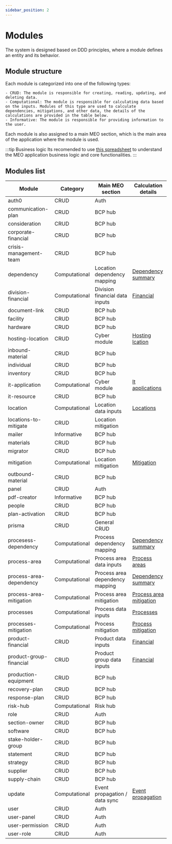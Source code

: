 ```yaml
---
sidebar_position: 2
---
```



# Modules

The system is designed based on DDD principles, where a module defines an entity and its behavior. 

## Module structure

Each module is categorized into one of the following types:	

	- CRUD: The module is responsible for creating, reading, updating, and deleting data.
	- Computational: The module is responsible for calculating data based on the inputs. Modules of this type are used to calculate dependencies, mitigations, and other data, the details of the calculations are provided in the table below.
	- Informative: The module is responsible for providing information to the user.

Each module is also assigned to a main MEO section, which is the main area of the application where the module is used.

:::tip Business logic
Its recomended to use [this spreadsheet](https://docs.google.com/spreadsheets/d/1ORAhk6oRgwZRfJDXoinDh0bAdkJi-_nT) to understand the MEO application business logic and core functionalities.
:::

## Modules list

| Module                  | Category      | Main MEO section                | Calculation details                                                                                                                    |
| ----------------------- | ------------- | ------------------------------- | -------------------------------------------------------------------------------------------------------------------------------------- |
| auth0                   | CRUD          | Auth                            |                                                                                                                                        |
| communication-plan      | CRUD          | BCP hub                         |                                                                                                                                        |
| consideration           | CRUD          | BCP hub                         |                                                                                                                                        |
| corporate-financial     | CRUD          | BCP hub                         |                                                                                                                                        |
| crisis-management-team  | CRUD          | BCP hub                         |                                                                                                                                        |
| dependency              | Computational | Location dependency mapping     | [Dependency summary](https://docs.google.com/spreadsheets/d/1ORAhk6oRgwZRfJDXoinDh0bAdkJi-_nT/edit?gid=582580791#gid=582580791)        |
| division-financial      | Computational | Division financial data inputs  | [Financial](https://docs.google.com/spreadsheets/d/1ORAhk6oRgwZRfJDXoinDh0bAdkJi-_nT/edit?gid=551706578#gid=551706578)                 |
| document-link           | CRUD          | BCP hub                         |                                                                                                                                        |
| facility                | CRUD          | BCP hub                         |                                                                                                                                        |
| hardware                | CRUD          | BCP hub                         |                                                                                                                                        |
| hosting-location        | CRUD          | Cyber module                    | [Hosting lcation](https://docs.google.com/document/d/1SkccSEJ5FmJVv9QxdtyBC6dax7VRAuZYpzj9BHkX634/edit?tab=t.0)                        |
| inbound-material        | CRUD          | BCP hub                         |                                                                                                                                        |
| individual              | CRUD          | BCP hub                         |                                                                                                                                        |
| inventory               | CRUD          | BCP hub                         |                                                                                                                                        |
| it-application          | Computational | Cyber module                    | [It applications](https://docs.google.com/document/d/1SkccSEJ5FmJVv9QxdtyBC6dax7VRAuZYpzj9BHkX634/edit?tab=t.0)                        |
| it-resource             | CRUD          | BCP hub                         |                                                                                                                                        |
| location                | Computational | Location data inputs            | [Locations](https://docs.google.com/spreadsheets/d/1ORAhk6oRgwZRfJDXoinDh0bAdkJi-_nT/edit?gid=898550776#gid=898550776)                 |
| locations-to-mitigate   | CRUD          | Location mitigation             |                                                                                                                                        |
| mailer                  | Informative   | BCP hub                         |                                                                                                                                        |
| materials               | CRUD          | BCP hub                         |                                                                                                                                        |
| migrator                | CRUD          | BCP hub                         |                                                                                                                                        |
| mitigation              | Computational | Location mitigation             | [Mitigation](https://docs.google.com/spreadsheets/d/1ORAhk6oRgwZRfJDXoinDh0bAdkJi-_nT/edit?gid=2009282312#gid=2009282312)              |
| outbound-material       | CRUD          | BCP hub                         |                                                                                                                                        |
| panel                   | CRUD          | Auth                            |                                                                                                                                        |
| pdf-creator             | Informative   | BCP hub                         |                                                                                                                                        |
| people                  | CRUD          | BCP hub                         |                                                                                                                                        |
| plan-activation         | CRUD          | BCP hub                         |                                                                                                                                        |
| prisma                  | CRUD          | General CRUD                    |                                                                                                                                        |
| procesess-dependency    | Computational | Process dependency mapping      | [Dependency summary](https://docs.google.com/spreadsheets/d/1ORAhk6oRgwZRfJDXoinDh0bAdkJi-_nT/edit?gid=798134476#gid=798134476)        |
| process-area            | Computational | Process area data inputs        | [Process areas](https://docs.google.com/spreadsheets/d/1ORAhk6oRgwZRfJDXoinDh0bAdkJi-_nT/edit?gid=1252880254#gid=1252880254)           |
| process-area-dependency | Computational | Process area dependency mapping | [Dependency summary](https://docs.google.com/spreadsheets/d/1ORAhk6oRgwZRfJDXoinDh0bAdkJi-_nT/edit?gid=798134476#gid=798134476)        |
| process-area-mitigation | Computational | Process area mitigation         | [Process area mitigation](https://docs.google.com/spreadsheets/d/1ORAhk6oRgwZRfJDXoinDh0bAdkJi-_nT/edit?gid=1016637541#gid=1016637541) |
| processes               | Computational | Process data inputs             | [Processes](https://docs.google.com/spreadsheets/d/1ORAhk6oRgwZRfJDXoinDh0bAdkJi-_nT/edit?gid=1252880254#gid=1252880254)               |
| processes-mitigation    | Computational | Process mitigation              | [Process mitigation](https://docs.google.com/spreadsheets/d/1ORAhk6oRgwZRfJDXoinDh0bAdkJi-_nT/edit?gid=1016637541#gid=1016637541)      |
| product-financial       | CRUD          | Product data inputs             | [Financial](https://docs.google.com/spreadsheets/d/1ORAhk6oRgwZRfJDXoinDh0bAdkJi-_nT/edit?gid=551706578#gid=551706578)                 |
| product-group-financial | CRUD          | Product group data inputs       | [Financial](https://docs.google.com/spreadsheets/d/1ORAhk6oRgwZRfJDXoinDh0bAdkJi-_nT/edit?gid=551706578#gid=551706578)                 |
| production-equipment    | CRUD          | BCP hub                         |                                                                                                                                        |
| recovery-plan           | CRUD          | BCP hub                         |                                                                                                                                        |
| response-plan           | CRUD          | BCP hub                         |                                                                                                                                        |
| risk-hub                | Computational | Risk hub                        |                                                                                                                                        |
| role                    | CRUD          | Auth                            |                                                                                                                                        |
| section-owner           | CRUD          | BCP hub                         |                                                                                                                                        |
| software                | CRUD          | BCP hub                         |                                                                                                                                        |
| stake-holder-group      | CRUD          | BCP hub                         |                                                                                                                                        |
| statement               | CRUD          | BCP hub                         |                                                                                                                                        |
| strategy                | CRUD          | BCP hub                         |                                                                                                                                        |
| supplier                | CRUD          | BCP hub                         |                                                                                                                                        |
| supply-chain            | CRUD          | BCP hub                         |                                                                                                                                        |
| update                  | Computational | Event propagation / data sync   | [Event propagation](/docs/backend/Modules/Events)                                                                                      |
| user                    | CRUD          | Auth                            |                                                                                                                                        |
| user-panel              | CRUD          | Auth                            |                                                                                                                                        |
| user-permission         | CRUD          | Auth                            |                                                                                                                                        |
| user-role               | CRUD          | Auth                            |                                                                                                                                        |

